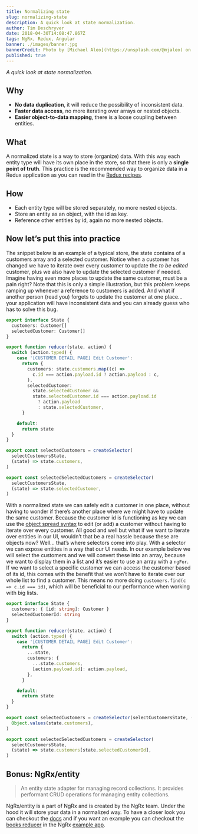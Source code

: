 ```yaml
---
title: Normalizing state
slug: normalizing-state
description: A quick look at state normalization.
author: Tim Deschryver
date: 2018-04-30T14:08:47.867Z
tags: NgRx, Redux, Angular
banner: ./images/banner.jpg
bannerCredit: Photo by [Michael Aleo](https://unsplash.com/@mjaleo) on [Unsplash](https://unsplash.com)
published: true
---
```


_A quick look at state normalization._

## Why

- **No data duplication**, it will reduce the possibility of inconsistent data.
- **Faster data access**, no more iterating over arrays or nested objects.
- **Easier object-to-data mapping**, there is a loose coupling between entities.

## What

A normalized state is a way to store (organize) data. With this way each entity type will have its own place in the store, so that there is only a **single point of truth**. This practice is the recommended way to organize data in a Redux application as you can read in the [Redux recipes](https://redux.js.org/recipes/structuring-reducers/normalizing-state-shape).

## How

- Each entity type will be stored separately, no more nested objects.
- Store an entity as an object, with the id as key.
- Reference other entities by id, again no more nested objects.

## Now let’s put this into practice

The snippet below is an example of a typical store, the state contains of a customers array and a selected customer. Notice when a customer has changed we have to iterate over every customer to update the _to be edited_ customer, plus we also have to update the selected customer if needed. Imagine having even more places to update the same customer, must be a pain right? Note that this is only a simple illustration, but this problem keeps ramping up whenever a reference to customers is added. And what if another person (read you) forgets to update the customer at one place… your application will have inconsistent data and you can already guess who has to solve this bug.

```ts
export interface State {
  customers: Customer[]
  selectedCustomer: Customer[]
}

export function reducer(state, action) {
  switch (action.typed) {
    case '[CUSTOMER DETAIL PAGE] Edit Customer':
      return {
        customers: state.customers.map((c) =>
          c.id === action.payload.id ? action.payload : c,
        ),
        selectedCustomer:
          state.selectedCustomer &&
          state.selectedCustomer.id === action.payload.id
            ? action.payload
            : state.selectedCustomer,
      }

    default:
      return state
  }
}

export const selectedCustomers = createSelector(
  selectCustomersState,
  (state) => state.customers,
)

export const selectedSelectedCustomers = createSelector(
  selectCustomersState,
  (state) => state.selectedCustomer,
)
```

With a normalized state we can safely edit a customer in one place, without having to wonder if there’s another place where we might have to update the same customer. Because the customer id is functioning as key we can use the [object spread syntax](https://developer.mozilla.org/en-US/docs/Web/JavaScript/Reference/Operators/Spread_syntax) to edit (or add) a customer without having to iterate over every customer. All good and well but what if we want to iterate over entities in our UI, wouldn’t that be a real hassle because these are objects now? Well… that’s where selectors come into play. With a selector we can expose entities in a way that our UI needs. In our example below we will select the customers and we will convert these into an array, because we want to display them in a list and it’s easier to use an array with a `ngFor`. If we want to select a specific customer we can access the customer based of its id, this comes with the benefit that we won’t have to iterate over our whole list to find a customer. This means no more doing `customers.find(c => c.id === id)`, which will be beneficial to our performance when working with big lists.

```ts
export interface State {
  customers: { [id: string]: Customer }
  selectedCustomerId: string
}

export function reducer(state, action) {
  switch (action.typed) {
    case '[CUSTOMER DETAIL PAGE] Edit Customer':
      return {
        ...state,
        customers: {
          ...state.customers,
          [action.payload.id]: action.payload,
        },
      }

    default:
      return state
  }
}

export const selectedCustomers = createSelector(selectCustomersState, (state) =>
  Object.values(state.customers),
)

export const selectedSelectedCustomers = createSelector(
  selectCustomersState,
  (state) => state.customers[state.selectedCustomerId],
)
```

## Bonus: NgRx/entity

> An entity state adapter for managing record collections. It provides performant CRUD operations for managing entity collections.

NgRx/entity is a part of NgRx and is created by the NgRx team. Under the hood it will store your data in a normalized way. To have a closer look you can checkout the [docs](https://ngrx.io/guide/entity) and if you want an example you can checkout the [books reducer](https://github.com/ngrx/platform/blob/master/example-app/app/books/reducers/books.reducer.ts) in the NgRx [example app](https://github.com/ngrx/platform/tree/master/example-app).
